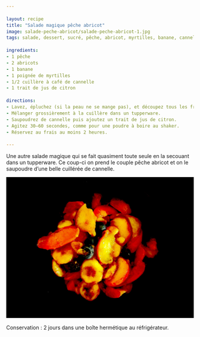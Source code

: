 ```yaml
---

layout: recipe
title: "Salade magique pêche abricot"
image: salade-peche-abricot/salade-peche-abricot-1.jpg
tags: salade, dessert, sucré, pêche, abricot, myrtilles, banane, cannelle

ingredients:
- 1 pêche
- 2 abricots
- 1 banane
- 1 poignée de myrtilles
- 1/2 cuillère à café de cannelle
- 1 trait de jus de citron

directions:
- Lavez, épluchez (si la peau ne se mange pas), et découpez tous les fruits en tranches, en quartiers ou en dés.
- Mélanger grossièrement à la cuillère dans un tupperware. 
- Saupoudrez de cannelle puis ajoutez un trait de jus de citron. 
- Agitez 30–60 secondes, comme pour une poudre à boire au shaker. 
- Réservez au frais au moins 2 heures.

---
```


Une autre salade magique qui se fait quasiment toute seule en la secouant dans un tupperware. Ce coup-ci on prend le couple pêche abricot et on le saupoudre d’une belle cuillérée de cannelle.

![Ce qu’on veut c’est que le fruit soit bien frais après passage au frigo, et qu’il dégouline de son propre jus.](../images/salade-peche-abricot/salade-peche-abricot-2.jpg) 

Conservation&nbsp;: 2 jours dans une boîte hermétique au réfrigérateur.